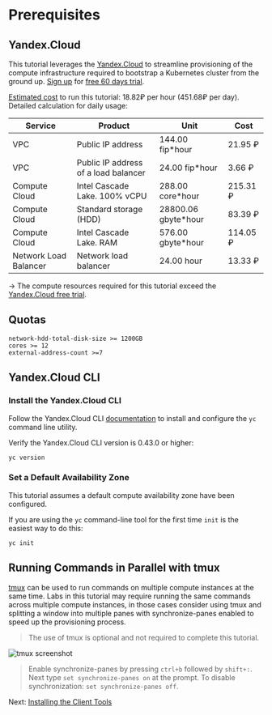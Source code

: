 # Prerequisites

## Yandex.Cloud

This tutorial leverages the [Yandex.Cloud](https://cloud.yandex.com/) to streamline provisioning of the compute infrastructure required to bootstrap a Kubernetes cluster from the ground up. [Sign up](https://console.cloud.yandex.com/) for [free 60 days trial](https://cloud.yandex.com/docs/free-trial/).

[Estimated cost](https://cloud.yandex.com/prices) to run this tutorial: 18.82₽ per hour (451.68₽ per day).
Detailed calculation for daily usage:

| ﻿Service               | Product                              | Unit                | Cost     |
|-----------------------|--------------------------------------|---------------------|----------|
| VPC                   | Public IP address                    | 144.00 fip*hour     | 21.95 ₽  |
| VPC                   | Public IP address of a load balancer | 24.00 fip*hour      | 3.66 ₽   |
| Compute Cloud         | Intel Cascade Lake. 100% vCPU        | 288.00 core*hour    | 215.31 ₽ |
| Compute Cloud         | Standard storage (HDD)               | 28800.06 gbyte*hour | 83.39 ₽  |
| Compute Cloud         | Intel Cascade Lake. RAM              | 576.00 gbyte*hour   | 114.05 ₽ |
| Network Load Balancer | Network load balancer                | 24.00 hour          | 13.33 ₽  |

-> The compute resources required for this tutorial exceed the [Yandex.Cloud free trial](https://cloud.yandex.com/docs/free-trial/concepts/limits).

## Quotas
```
network-hdd-total-disk-size >= 1200GB
cores >= 12
external-address-count >=7
```

## Yandex.Cloud CLI

### Install the Yandex.Cloud CLI

Follow the Yandex.Cloud CLI [documentation](https://cloud.yandex.com/docs/cli/) to install and configure the `yc` command line utility.

Verify the Yandex.Cloud CLI version is 0.43.0 or higher:

```
yc version
```

### Set a Default Availability Zone

This tutorial assumes a default compute availability zone have been configured.

If you are using the `yc` command-line tool for the first time `init` is the easiest way to do this:

```
yc init
```

## Running Commands in Parallel with tmux

[tmux](https://github.com/tmux/tmux/wiki) can be used to run commands on multiple compute instances at the same time. Labs in this tutorial may require running the same commands across multiple compute instances, in those cases consider using tmux and splitting a window into multiple panes with synchronize-panes enabled to speed up the provisioning process.

> The use of tmux is optional and not required to complete this tutorial.

![tmux screenshot](images/tmux-screenshot.png)

> Enable synchronize-panes by pressing `ctrl+b` followed by `shift+:`. Next type `set synchronize-panes on` at the prompt. To disable synchronization: `set synchronize-panes off`.

Next: [Installing the Client Tools](02-client-tools.md)
